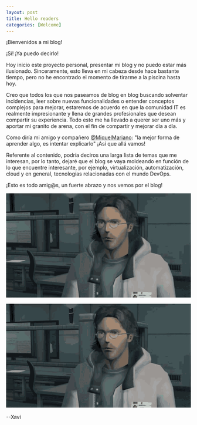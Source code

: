 ```yaml
---
layout: post
title: Hello readers
categories: [Welcome]
---
```


¡Bienvenidos a mi blog!

¡Sí! ¡Ya puedo decirlo!

Hoy inicio este proyecto personal, presentar mi blog y no puedo estar más ilusionado. Sinceramente, esto lleva en mi cabeza desde hace bastante tiempo, pero no he encontrado el momento de tirarme a la piscina hasta hoy.

Creo que todos los que nos paseamos de blog en blog buscando solventar incidencias, leer sobre nuevas funcionalidades o entender conceptos complejos para mejorar, estaremos de acuerdo en que la comunidad IT es realmente impresionante y llena de grandes profesionales que desean compartir su experiencia. Todo esto me ha llevado a querer ser uno más y aportar mi granito de arena, con el fin de compartir y mejorar día a día.

Como diría mi amigo y compañero [@MiquelMariano](https://miquelmariano.github.io/): "la mejor forma de aprender algo, es intentar explicarlo" ¡Así que allá vamos!

Referente al contenido, podría deciros una larga lista de temas que me interesan, por lo tanto, dejaré que el blog se vaya moldeando en función de lo que encuentre interesante, por ejemplo, virtualización, automatización, cloud y en general, tecnologías relacionadas con el mundo DevOps.

¡Esto es todo amig@s, un fuerte abrazo y nos vemos por el blog!

![](https://github.com/XaviCusido/xavicusido.github.io/blob/main/assets/image/metal-gear-otacon.gif)

<img src="https://github.com/XaviCusido/xavicusido.github.io/blob/main/assets/image/metal-gear-otacon.gif" /> 

--Xavi
